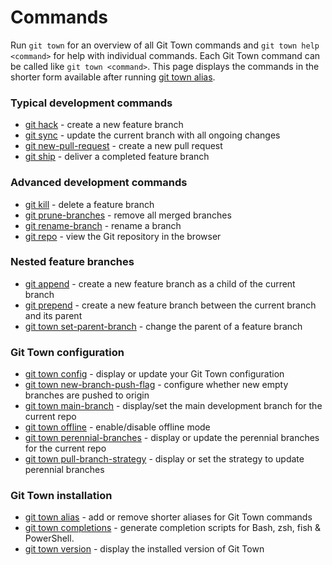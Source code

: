 # Commands

Run `git town` for an overview of all Git Town commands and
`git town help <command>` for help with individual commands. Each Git Town
command can be called like `git town <command>`. This page displays the commands
in the shorter form available after running [git town alias](commands/alias.md).

### Typical development commands

- [git hack](commands/hack.md) - create a new feature branch
- [git sync](commands/sync.md) - update the current branch with all ongoing
  changes
- [git new-pull-request](commands/new-pull-request.md) - create a new pull
  request
- [git ship](commands/ship.md) - deliver a completed feature branch

### Advanced development commands

- [git kill](commands/kill.md) - delete a feature branch
- [git prune-branches](commands/prune-branches.md) - remove all merged branches
- [git rename-branch](commands/rename-branch.md) - rename a branch
- [git repo](commands/repo.md) - view the Git repository in the browser

### Nested feature branches

- [git append](commands/append.md) - create a new feature branch as a child of
  the current branch
- [git prepend](commands/prepend.md) - create a new feature branch between the
  current branch and its parent
- [git town set-parent-branch](commands/set-parent-branch.md) - change the
  parent of a feature branch

### Git Town configuration

- [git town config](commands/config.md) - display or update your Git Town
  configuration
- [git town new-branch-push-flag](commands/new-branch-push-flag.md) - configure
  whether new empty branches are pushed to origin
- [git town main-branch](commands/main-branch.md) - display/set the main
  development branch for the current repo
- [git town offline](commands/offline.md) - enable/disable offline mode
- [git town perennial-branches](commands/perennial-branches.md) - display or
  update the perennial branches for the current repo
- [git town pull-branch-strategy](commands/pull-branch-strategy.md) - display or
  set the strategy to update perennial branches

### Git Town installation

- [git town alias](commands/alias.md) - add or remove shorter aliases for Git
  Town commands
- [git town completions](commands/completions.md) - generate completion scripts
  for Bash, zsh, fish & PowerShell.
- [git town version](commands/version.md) - display the installed version of Git
  Town
